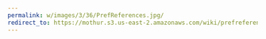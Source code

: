 ```yaml
---
permalink: w/images/3/36/PrefReferences.jpg/
redirect_to: https://mothur.s3.us-east-2.amazonaws.com/wiki/prefreferences.jpg
---
```


